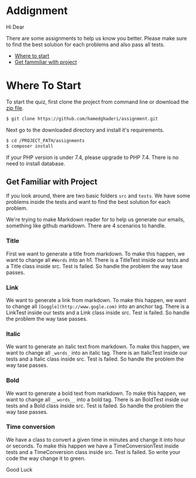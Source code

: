 # Addignment

Hi Dear

There are some assignments to help us know you better. Please make sure to find the best solution for each problems and also
pass all tests. 

- [Where to start](##where-to-start)
- [Get fammiliar with project](##get-familiar-with-project)

# Where To Start

To start the quiz, first clone the project from command line or download the [zip file](https://github.com/hamedghaderi/assignment/archive/master.zip).

```bash
$ git clone https://github.com/hamedghaderi/assignment.git
```

Next go to the downloaded directory and install it's requirements.

```bash
$ cd /PROJECT_PATH/assignments
$ composer install
```
If your PHP version is under 7.4, please upgrade to PHP 7.4.
There is no need to install database. 


## Get Familiar with Project

If you look around, there are two basic folders `src` and `tests`. We have some problems inside the tests and want
to find the best solution for each problem.

We're trying to make Markdown reader for to help us generate our emails, something like github markdown. There are 4
scenarios to handle. 

### Title

First we want to generate a title from markdown. To make this happen, we want to change all ```#Words``` into an h1. There is
a TitleTest inside our tests and a Title class inside src. Test is failed. So handle the problem the way tase passes.


### Link

We want to generate a link from markdown. To make this happen, we want to change all ```[Goggle](http://www.gogle.com)``` into an anchor tag. There is
a LinkTest inside our tests and a Link class inside src. Test is failed. So handle the problem the way tase passes.

### Italic

We want to generate an italic text from markdown. To make this happen, we want to change all ```_words_``` into an italic tag. There is
an ItalicTest inside our tests and a Italic class inside src. Test is failed. So handle the problem the way tase passes.

### Bold

We want to generate a bold text from markdown. To make this happen, we want to change all ```__words__``` into a bold tag. There is
an BoldTest inside our tests and a Bold class inside src. Test is failed. So handle the problem the way tase passes.

### Time conversion
We have a class to convert a given time in minutes and change it into hour or seconds. To make this happen we have a
TimeConversionTest inside tests and a TimeConversion class inside src. Test is failed. So write your code the way
change it to green.

Good Luck


